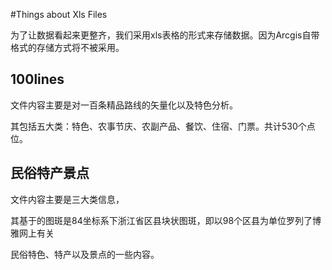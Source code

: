 #Things about Xls Files

为了让数据看起来更整齐，我们采用xls表格的形式来存储数据。因为Arcgis自带格式的存储方式将不被采用。



## 100lines

文件内容主要是对一百条精品路线的矢量化以及特色分析。

其包括五大类：特色、农事节庆、农副产品、餐饮、住宿、门票。共计530个点位。



## 民俗特产景点

文件内容主要是三大类信息，

其基于的图斑是84坐标系下浙江省区县块状图斑，即以98个区县为单位罗列了博雅网上有关

民俗特色、特产以及景点的一些内容。